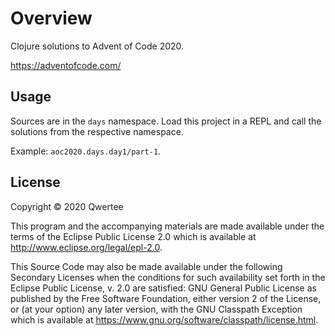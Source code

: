 # Overview

Clojure solutions to Advent of Code 2020.

https://adventofcode.com/

## Usage

Sources are in the `days` namespace. Load this project in a REPL and call the solutions from the respective namespace.

Example: `aoc2020.days.day1/part-1`.

## License

Copyright © 2020 Qwertee

This program and the accompanying materials are made available under the
terms of the Eclipse Public License 2.0 which is available at
http://www.eclipse.org/legal/epl-2.0.

This Source Code may also be made available under the following Secondary
Licenses when the conditions for such availability set forth in the Eclipse
Public License, v. 2.0 are satisfied: GNU General Public License as published by
the Free Software Foundation, either version 2 of the License, or (at your
option) any later version, with the GNU Classpath Exception which is available
at https://www.gnu.org/software/classpath/license.html.
